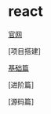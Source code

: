 # react

[官网](https://react.docschina.org/docs/getting-started.html)

[项目搭建]

[基础篇](/frontend_frame/react/base)

[进阶篇]

[源码篇]
